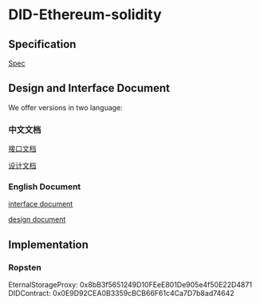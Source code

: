 # DID-Ethereum-solidity

## Specification

[Spec](doc/en/DID-spec-ethereum.md)

## Design and Interface Document

We offer versions in two language:

### 中文文档

[接口文档](doc/zh/interface_zh.md)

[设计文档](doc/zh/design_zh.md)

### English Document

[interface document](doc/en/interface_en.md)

[design document](doc/en/design_en.md)

## Implementation

### Ropsten

EternalStorageProxy: 0x8bB3f5651249D10FEeE801De905e4f50E22D4871
DIDContract: 0x0E9D92CEA0B3359cBCB66F61c4Ca7D7b8ad74642